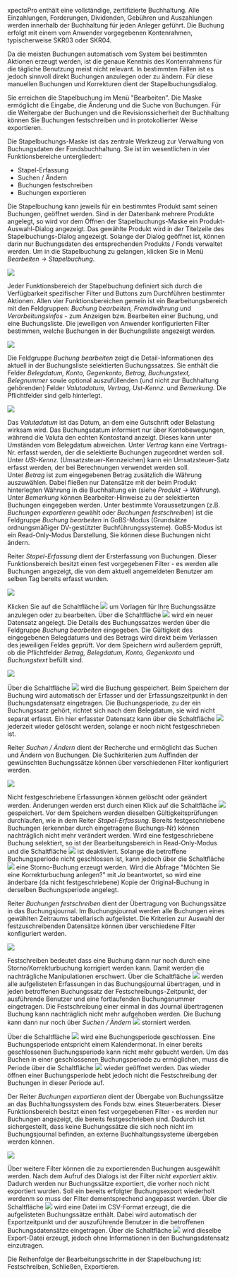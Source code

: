xpectoPro enthält eine vollständige, zertifizierte Buchhaltung. Alle Einzahlungen, Forderungen, Dividenden, Gebühren und Auszahlungen werden innerhalb der Buchhaltung für jeden Anleger geführt. Die Buchung erfolgt mit einem vom Anwender vorgegebenen Kontenrahmen, typischerweise SKR03 oder SKR04.

Da die meisten Buchungen automatisch vom System bei bestimmten Aktionen erzeugt werden, ist die genaue Kenntnis des Kontenrahmens für die tägliche Benutzung meist nicht relevant. In bestimmten Fällen ist es jedoch sinnvoll direkt Buchungen anzulegen oder zu ändern. Für diese manuellen Buchungen und Korrekturen dient der Stapelbuchungsdialog.

Sie erreichen die Stapelbuchung im Menü "Bearbeiten". Die Maske ermöglicht die Eingabe, die Änderung und die Suche von Buchungen. Für die Weitergabe der Buchungen und die Revisionssicherheit der Buchhaltung können Sie Buchungen festschreiben und in protokollierter Weise exportieren.

Die Stapelbuchungs-Maske ist das zentrale Werkzeug zur Verwaltung von Buchungsdaten der Fondsbuchhaltung. Sie ist im wesentlichen in vier Funktionsbereiche untergliedert:
 
 - Stapel-Erfassung
 -  Suchen / Ändern
 -  Buchungen festschreiben
 -  Buchungen exportieren
 
Die Stapelbuchung kann jeweils für ein bestimmtes Produkt samt seinen Buchungen, geöffnet werden. Sind in der Datenbank mehrere Produkte angelegt, so wird vor dem Öffnen der Stapelbuchungs-Maske ein Produkt-Auswahl-Dialog angezeigt. Das gewählte Produkt wird in der Titelzeile des Stapelbuchungs-Dialog angezeigt. Solange der Dialog geöffnet ist, können darin nur Buchungsdaten des entsprechenden Produkts / Fonds verwaltet werden.
Um in die Stapelbuchung zu gelangen, klicken Sie in Menü *Bearbeiten → Stapelbuchung*.

![](http://xpecto.github.io/docs/img/img_1439547282677.png)

 Jeder Funktionsbereich der Stapelbuchung definiert sich durch die Verfügbarkeit spezifischer Filter und Buttons zum Durchführen bestimmter Aktionen. Allen vier Funktionsbereichen gemein ist ein Bearbeitungsbereich mit den Feldgruppen: *Buchung bearbeiten, Fremdwährung* und *Verarbeitungsinfos* - zum Anzeigen bzw. Bearbeiten einer Buchung, und eine Buchungsliste. Die jeweiligen von Anwender konfigurierten Filter bestimmen, welche Buchungen in der Buchungsliste angezeigt werden. 
 
![](http://xpecto.github.io/docs/img/img_1439810233436.png)

Die Feldgruppe *Buchung bearbeiten* zeigt die Detail-Informationen des aktuell in der Buchungsliste selektierten Buchungssatzes. Sie enthält die Felder *Belegdatum, Konto, Gegenkonto, Betrag, Buchungstext, Belegnummer* sowie optional auszufüllenden (und nicht zur Buchhaltung gehörenden) Felder *Valutadatum, Vertrag, Ust-Kennz.* und *Bemerkung.* Die Pflichtfelder sind gelb hinterlegt. 

![](http://xpecto.github.io/docs/img/img_1439798971081.png)

Das *Valutadatum* ist das Datum, an dem eine Gutschrift oder Belastung wirksam wird. Das Buchungsdatum informiert nur über Kontobewegungen, während die Valuta den echten Kontostand anzeigt. Dieses kann unter Umständen vom Belegdatum abweichen. 
Unter *Vertrag* kann eine Vertrags-Nr. erfasst werden, der die selektierte Buchungen zugeordnet werden soll. 
Unter *USt-Kennz.* (Umsatzsteuer-Kennzeichen) kann ein Umsatzsteuer-Satz erfasst werden, der bei Berechnungen verwendet werden soll.  
Unter *Betrag* ist zum eingegebenen Betrag zusätzlich die Währung auszuwählen. Dabei fließen nur Datensätze mit der beim Produkt hinterlegten Währung in die Buchhaltung ein (siehe *Produkt → Währung*).
Unter *Bemerkung* können Bearbeiter-Hinweise zu der selektierten Buchungen eingegeben werden.
Unter bestimmte Voraussetzungen (z.B. *Buchungen exportieren* gewählt oder *Buchungen festschreiben*) ist die Feldgruppe *Buchung bearbeiten* in GoBS-Modus (Grundsätze ordnungsmäßiger DV-gestützter Buchführungssysteme). GoBS-Modus ist ein Read-Only-Modus Darstellung, Sie können diese Buchungen nicht ändern.

Reiter *Stapel-Erfassung* dient der Ersterfassung von Buchungen. Dieser Funktionsbereich besitzt einen fest vorgegebenen Filter - es werden alle Buchungen angezeigt, die von dem aktuell angemeldeten Benutzer am selben Tag bereits erfasst wurden. 

![](http://xpecto.github.io/docs/img/img_1439974032925.png)

Klicken Sie auf die Schaltfläche ![](http://xpecto.github.io/docs/img/img_1439974064694.png) um Vorlagen für Ihre Buchungssätze anzulegen oder zu bearbeiten.
Über die Schaltfläche ![](http://xpecto.github.io/docs/img/img_1439801023332.png) wird ein neuer Datensatz angelegt. Die Details des Buchungssatzes werden über die Feldgruppe *Buchung bearbeiten* eingegeben.
Die Gültigkeit des eingegebenen Belegdatums und des Betrags wird direkt beim Verlassen des jeweiligen Feldes geprüft. Vor dem Speichern wird außerdem geprüft, ob die Pflichtfelder *Betrag, Belegdatum, Konto, Gegenkonto* und *Buchungstext* befüllt sind. 

![](http://xpecto.github.io/docs/img/img_1439812810573.png)

 Über die Schaltfläche ![](http://xpecto.github.io/docs/img/img_1439804594653.png) wird die Buchung gespeichert. Beim Speichern der Buchung wird automatisch der Erfasser und der Erfassungszeitpunkt in den Buchungsdatensatz eingetragen. Die Buchungsperiode, zu der ein Buchungssatz gehört, richtet sich nach dem Belegdatum, sie wird nicht separat erfasst. Ein hier erfasster Datensatz kann über die Schaltfläche ![](http://xpecto.github.io/docs/img/img_1439813538430.png) jederzeit wieder gelöscht werden, solange er noch nicht festgeschrieben ist.

Reiter *Suchen / Ändern* dient der Recherche und ermöglicht das Suchen und Ändern von Buchungen. Die Suchkriterien zum Auffinden der gewünschten Buchungssätze können über verschiedenen Filter konfiguriert werden.

![](http://xpecto.github.io/docs/img/img_1439974583145.png)

Nicht festgeschriebene Erfassungen können gelöscht oder geändert werden. Änderungen werden erst durch einen Klick auf die Schaltfläche ![](http://xpecto.github.io/docs/img/img_1439804594653.png) gespeichert. Vor dem Speichern werden dieselben Gültigkeitsprüfungen durchlaufen, wie in dem Reiter *Stapel-Erfassung*. 
Bereits festgeschriebene Buchungen (erkennbar durch eingetragene Buchungs-Nr) können nachträglich nicht mehr verändert werden. Wird eine festgeschriebene Buchung selektiert, so ist der Bearbeitungsbereich in Read-Only-Modus und die Schaltfläche  ![](http://xpecto.github.io/docs/img/img_1439813538430.png) ist deaktiviert. Solange die betroffene Buchungsperiode nicht geschlossen ist, kann jedoch über die Schaltfläche ![](http://xpecto.github.io/docs/img/img_1439816158639.png) eine Storno-Buchung erzeugt werden. Wird die Abfrage "Möchten Sie eine Korrekturbuchung anlegen?" mit *Ja* beantwortet, so wird eine änderbare (da nicht festgeschriebene) Kopie der Original-Buchung in derselben Buchungsperiode angelegt.


Reiter *Buchungen festschreiben* dient der Übertragung von Buchungssätze in das Buchungsjournal. 
Im Buchungsjournal werden alle Buchungen eines gewählten Zeitraums tabellarisch aufgelistet. Die Kriterien zur Auswahl der festzuschreibenden Datensätze können über verschiedene Filter konfiguriert werden. 

![](http://xpecto.github.io/docs/img/img_1439799558194.png)

Festschreiben bedeutet dass eine Buchung dann nur noch durch eine Storno/Korrekturbuchung korrigiert werden kann. Damit werden die nachträgliche Manipulationen erschwert.
Über die Schaltfläche ![](http://xpecto.github.io/docs/img/img_1439820973695.png) werden alle aufgelisteten Erfassungen in das Buchungsjournal übertragen, und in jeden betroffenen Buchungssatz der Festschreibungs-Zeitpunkt, der ausführende Benutzer und eine fortlaufenden Buchungsnummer eingetragen. Die Festschreibung einer einmal in das Journal übertragenen Buchung kann nachträglich nicht mehr aufgehoben werden. Die Buchung kann dann nur noch über *Suchen / Ändern* ![](http://xpecto.github.io/docs/img/img_1439816158639.png) storniert werden.

Über die Schaltfläche ![](http://xpecto.github.io/docs/img/img_1439820230811.png) wird eine Buchungsperiode geschlossen. Eine Buchungsperiode entspricht einem Kalendermonat. In einer bereits geschlossenen Buchungsperiode kann nicht mehr gebucht werden. Um das Buchen in einer geschlossenen Buchungsperiode zu ermöglichen, muss die Periode über die Schaltfläche ![](http://xpecto.github.io/docs/img/img_1439820257578.png) wieder geöffnet werden. Das wieder öffnen einer Buchungsperiode hebt jedoch nicht die Festschreibung der Buchungen in dieser Periode auf.

Der Reiter *Buchungen exportieren* dient der Übergabe von Buchungssätze an das Buchhaltungssystem des Fonds bzw. eines Steuerberaters. Dieser Funktionsbereich besitzt einen fest vorgegebenen Filter - es werden nur Buchungen angezeigt, die bereits festgeschrieben sind. Dadurch ist sichergestellt, dass keine Buchungssätze die sich noch nicht im Buchungsjournal befinden, an externe Buchhaltungssysteme übergeben werden können. 

![](http://xpecto.github.io/docs/img/img_1439799593743.png)

Über weitere Filter können die zu exportierenden Buchungen ausgewählt werden. Nach dem Aufruf des Dialogs ist der Filter *nicht exportiert* aktiv. Dadurch werden nur Buchungssätze exportiert, die vorher noch nicht exportiert wurden. Soll ein bereits erfolgter Buchungsexport wiederholt werdenm so muss der Filter dementsprechend angepasst werden. Über die Schaltfläche ![](http://xpecto.github.io/docs/img/img_1439892039334.png) wird eine Datei im CSV-Format erzeugt, die die aufgelisteten Buchungssätze enthält. Dabei wird automatisch der Exportzeitpunkt und der auszuführende Benutzer in die betroffenen Buchungsdatensätze eingetragen. Über die Schaltfläche ![](http://xpecto.github.io/docs/img/img_1439894313567.png) wird dieselbe Export-Datei erzeugt, jedoch ohne Informationen in den Buchungsdatensatz einzutragen.

Die Reihenfolge der Bearbeitungsschritte in der Stapelbuchung ist: Festschreiben, Schließen, Exportieren.

